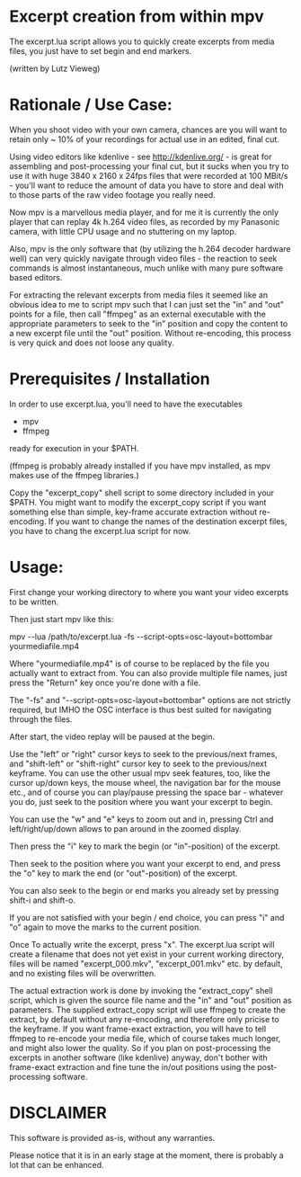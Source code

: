 Excerpt creation from within mpv
================================

The excerpt.lua script allows you to quickly create excerpts
from media files, you just have to set begin and end markers.

(written by Lutz Vieweg)

Rationale / Use Case:
=====================

When you shoot video with your own camera, chances are you will
want to retain only ~ 10% of your recordings for actual use
in an edited, final cut.

Using video editors like kdenlive - see http://kdenlive.org/ -
is great for assembling and post-processing your final cut,
but it sucks when you try to use it with huge 3840 x 2160 x 24fps
files that were recorded at 100 MBit/s - you'll want to reduce
the amount of data you have to store and deal with to those
parts of the raw video footage you really need.

Now mpv is a marvellous media player, and for me it is currently
the only player that can replay 4k h.264 video files, as
recorded by my Panasonic camera, with little CPU usage and
no stuttering on my laptop.

Also, mpv is the only software that (by utilizing the h.264
decoder hardware well) can very quickly navigate through video
files - the reaction to seek commands is almost instantaneous,
much unlike with many pure software based editors.

For extracting the relevant excerpts from media files it seemed
like an obvious idea to me to script mpv such that I can just
set the "in" and "out" points for a file, then call "ffmpeg"
as an external executable with the appropriate parameters to
seek to the "in" position and copy the content to a new excerpt
file until the "out" position. Without re-encoding, this process
is very quick and does not loose any quality.


Prerequisites / Installation
============================

In order to use excerpt.lua, you'll need to have the executables

* mpv
* ffmpeg 

ready for execution in your $PATH.

(ffmpeg is probably already installed if you have mpv installed,
as mpv makes use of the ffmpeg libraries.)

Copy the "excerpt_copy" shell script to some directory included
in your $PATH. You might want to modify the excerpt_copy script
if you want something else than simple, key-frame accurate extraction
without re-encoding. If you want to change the names of the destination
excerpt files, you have to chang the excerpt.lua script for now.


Usage:
======

First change your working directory to where you want your
video excerpts to be written.

Then just start mpv like this:

mpv --lua /path/to/excerpt.lua -fs --script-opts=osc-layout=bottombar yourmediafile.mp4

Where "yourmediafile.mp4" is of course to be replaced by the file
you actually want to extract from. You can also provide multiple file names,
just press the "Return" key once you're done with a file.

The "-fs" and "--script-opts=osc-layout=bottombar" options are not strictly
required, but IMHO the OSC interface is thus best suited for navigating 
through the files.

After start, the video replay will be paused at the begin.

Use the "left" or "right" cursor keys to seek to the previous/next
frames, and "shift-left" or "shift-right" cursor key to seek to the
previous/next keyframe. You can use the other usual mpv seek features,
too, like the cursor up/down keys, the mouse wheel, the navigation bar
for the mouse etc., and of course you can play/pause pressing the
space bar - whatever you do, just seek to the position where you want your
excerpt to begin.

You can use the "w" and "e" keys to zoom out and in, pressing Ctrl and
left/right/up/down allows to pan around in the zoomed display.

Then press the "i" key to mark the begin (or "in"-position) of the excerpt.

Then seek to the position where you want your excerpt to end, and
press the "o" key to mark the end (or "out"-position) of the excerpt.

You can also seek to the begin or end marks you already set by
pressing shift-i and shift-o.

If you are not satisfied with your begin / end choice, you can
press "i" and "o" again to move the marks to the current position.

Once To actually write the excerpt, press "x".
The excerpt.lua script will create a filename that does not
yet exist in your current working directory, files will be
named "excerpt_000.mkv", "excerpt_001.mkv" etc. by default,
and no existing files will be overwritten.

The actual extraction work is done by invoking the "extract_copy"
shell script, which is given the source file name and the "in"
and "out" position as parameters. The supplied extract_copy
script will use ffmpeg to create the extract, by default without
any re-encoding, and therefore only pricise to the keyframe.
If you want frame-exact extraction, you will have to tell ffmpeg
to re-encode your media file, which of course takes much longer,
and might also lower the quality. So if you plan on post-processing
the excerpts in another software (like kdenlive) anyway, don't
bother with frame-exact extraction and fine tune the in/out positions
using the post-processing software.


DISCLAIMER
==========

This software is provided as-is, without any warranties.

Please notice that it is in an early stage at the moment, there
is probably a lot that can be enhanced.
